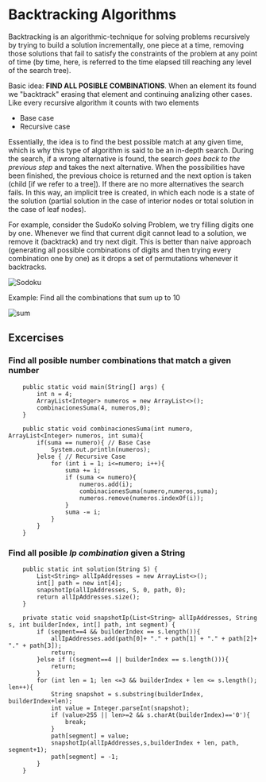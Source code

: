 # Backtracking Algorithms

Backtracking is an algorithmic-technique for solving problems recursively by trying to build a solution incrementally, one piece at a time, removing those solutions that fail to satisfy the constraints of the problem at any point of time (by time, here, is referred to the time elapsed till reaching any level of the search tree).

Basic idea: **FIND ALL POSIBLE COMBINATIONS**. When an element its found we "backtrack" erasing that element and continuing analizing other cases.
Like every recursive algorithm it counts with two elements

 - Base case
 - Recursive case
 
Essentially, the idea is to find the best possible match at any given time, which is why this type of algorithm is said to be an in-depth search. During the search, if a wrong alternative is found, the search *goes back to the previous step* and takes the next alternative. When the possibilities have been finished, the previous choice is returned and the next option is taken (child [if we refer to a tree]). If there are no more alternatives the search fails. In this way, an implicit tree is created, in which each node is a state of the solution (partial solution in the case of interior nodes or total solution in the case of leaf nodes).


For example, consider the SudoKo solving Problem, we try filling digits one by one. Whenever we find that current digit cannot lead to a solution, we remove it (backtrack) and try next digit. This is better than naive approach (generating all possible combinations of digits and then trying every combination one by one) as it drops a set of permutations whenever it backtracks.

![Sodoku](https://media.geeksforgeeks.org/wp-content/uploads/sudoku.jpg)

Example: Find all the combinations that sum up to 10

![sum](https://upload.wikimedia.org/wikipedia/commons/b/bb/Branch%26bound_low.jpg)

## Excercises 

### Find all posible number combinations that match a given number 

```
    public static void main(String[] args) {
        int n = 4;
        ArrayList<Integer> numeros = new ArrayList<>();
        combinacionesSuma(4, numeros,0);
    }

    public static void combinacionesSuma(int numero, ArrayList<Integer> numeros, int suma){
        if(suma == numero){ // Base Case
            System.out.println(numeros);
        }else { // Recursive Case
            for (int i = 1; i<=numero; i++){
                suma += i;
                if (suma <= numero){
                    numeros.add(i);
                    combinacionesSuma(numero,numeros,suma);
                    numeros.remove(numeros.indexOf(i));
                }
                suma -= i;
            }
        }
    }

```

### Find all posible *Ip combination* given a String

```
    public static int solution(String S) {
        List<String> allIpAddresses = new ArrayList<>();
        int[] path = new int[4];
        snapshotIp(allIpAddresses, S, 0, path, 0);
        return allIpAddresses.size();
    }

    private static void snapshotIp(List<String> allIpAddresses, String s, int builderIndex, int[] path, int segment) {
        if (segment==4 && builderIndex == s.length()){
            allIpAddresses.add(path[0]+ "." + path[1] + "." + path[2]+ "." + path[3]);
            return;
        }else if ((segment==4 || builderIndex == s.length())){
            return;
        }
        for (int len = 1; len <=3 && builderIndex + len <= s.length(); len++){
            String snapshot = s.substring(builderIndex, builderIndex+len);
            int value = Integer.parseInt(snapshot);
            if (value>255 || len>=2 && s.charAt(builderIndex)=='0'){
                break;
            }
            path[segment] = value;
            snapshotIp(allIpAddresses,s,builderIndex + len, path, segment+1);
            path[segment] = -1;
        }
    }
```
